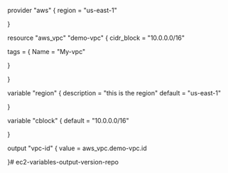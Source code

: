provider "aws" {
    region = "us-east-1"
  
}


resource "aws_vpc" "demo-vpc" {
  cidr_block = "10.0.0.0/16"

  tags = {
    Name = "My-vpc"
    
  }

}


variable "region" {
    description = "this is the region"
    default = "us-east-1"
  
}

variable "cblock" {
    default = "10.0.0.0/16"
  
}

output "vpc-id"  {
    value = aws_vpc.demo-vpc.id
  
}# ec2-variables-output-version-repo

